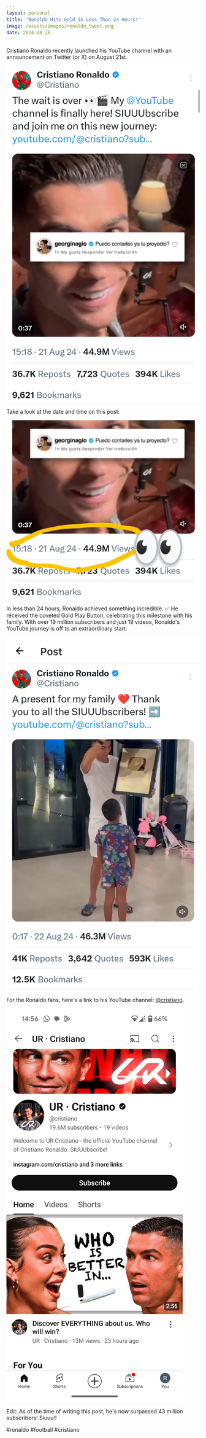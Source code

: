 ```yaml
---
layout: personal
title: "Ronaldo Hits Gold in Less Than 24 Hours!"
image: /assets/images/ronaldo_tweet.png
date: 2024-08-26
---
```


Cristiano Ronaldo recently launched his YouTube channel with an announcement on Twitter (or X) on August 21st.

![Screenshot of Ronaldo's YouTube tweet](/assets/images/ronaldo_youtube_original_screenshot.png)

Take a look at the date and time on this post:

![Screenshot of Ronaldo's YouTube tweet focused on time](/assets/images/ronaldo_youtube_screenshot_crop.png)

In less than 24 hours, Ronaldo achieved something incredible. ✅ He received the coveted Gold Play Button, celebrating this milestone with his family. With over 19 million subscribers and just 19 videos, Ronaldo's YouTube journey is off to an extraordinary start.

![Screenshot of Ronaldo's YouTube tweet celebrating the Gold Play Button](/assets/images/ronaldo_youtube_gold_screenshot.png)

For the Ronaldo fans, here's a link to his YouTube channel: [@cristiano](https://www.youtube.com/@cristiano).

![Screenshot of Ronaldo's YouTube channel on mobile](/assets/images/ronaldo_channel_screenshot.png)

Edit: As of the time of writing this post, he's now surpassed 43 million subscribers! Siuuu!!

#ronaldo #football #cristiano
